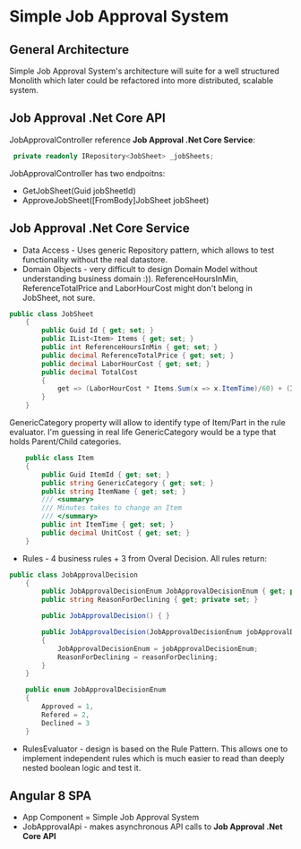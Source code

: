 # Simple Job Approval System


## General Architecture
Simple Job Approval System's architecture will suite for a well structured Monolith which later could be refactored into more distributed, scalable system.

## Job Approval .Net Core API
JobApprovalController reference **Job Approval .Net Core Service**:
```csharp
 private readonly IRepository<JobSheet> _jobSheets;
```

 JobApprovalController has two endpoitns:
 - GetJobSheet(Guid jobSheetId)
 - ApproveJobSheet([FromBody]JobSheet jobSheet)

## Job Approval .Net Core Service
- Data Access - Uses generic Repository pattern, which allows to test functionality without the real datastore.
- Domain Objects - very difficult to design Domain Model without understanding business domain :)). ReferenceHoursInMin, ReferenceTotalPrice and LaborHourCost might don't belong in JobSheet, not sure.
```csharp
public class JobSheet
    {
        public Guid Id { get; set; }
        public IList<Item> Items { get; set; }
        public int ReferenceHoursInMin { get; set; }
        public decimal ReferenceTotalPrice { get; set; }
        public decimal LaborHourCost { get; set; }
        public decimal TotalCost
        {
            get => (LaborHourCost * Items.Sum(x => x.ItemTime)/60) + (Items.Sum(x => x.UnitCost));
        }
    }
```
GenericCategory property will allow to identify type of Item/Part in the rule evaluator. I'm guessing in real life GenericCategory would be a type that holds Parent/Child categories.
```csharp
    public class Item
    {
        public Guid ItemId { get; set; }
        public string GenericCategory { get; set; }
        public string ItemName { get; set; }
        /// <summary>
        /// Minutes takes to change an Item
        /// </summary>
        public int ItemTime { get; set; }
        public decimal UnitCost { get; set; }
    }
```

- Rules - 4 business rules + 3 from Overal Decision. All rules return: 
```csharp
public class JobApprovalDecision
    {
        public JobApprovalDecisionEnum JobApprovalDecisionEnum { get; private set; }
        public string ReasonForDeclining { get; private set; }

        public JobApprovalDecision() { }

        public JobApprovalDecision(JobApprovalDecisionEnum jobApprovalDecisionEnum, string reasonForDeclining = "")
        {
            JobApprovalDecisionEnum = jobApprovalDecisionEnum;
            ReasonForDeclining = reasonForDeclining;
        }
    }

    public enum JobApprovalDecisionEnum
    {
        Approved = 1,
        Refered = 2,
        Declined = 3
    }
```
- RulesEvaluator - design is based on the Rule Pattern. This allows one to implement independent rules which is much easier to read than deeply nested boolean logic and test it. 
## Angular 8 SPA
- App Component = Simple Job Approval System
-  JobApprovalApi - makes asynchronous API calls to **Job Approval .Net Core API** 